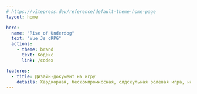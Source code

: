 ```yaml
---
# https://vitepress.dev/reference/default-theme-home-page
layout: home

hero:
  name: "Rise of Underdog"
  text: "Vue Js cRPG"
  actions:
    - theme: brand
      text: Кодекс
      link: /codex

features:
  - title: Дизайн-документ на игру
    details: Хардкорная, бескомпромиссная, олдскульная ролевая игра, написанная на Vue JS для портфолио
---
```


